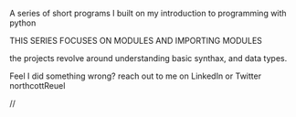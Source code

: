 A series of short programs I built
on my introduction to programming with python

THIS SERIES FOCUSES ON MODULES AND IMPORTING MODULES

the projects revolve around understanding basic synthax, and data types.

Feel I did something wrong?
reach out to me on LinkedIn or Twitter
northcottReuel 

//
